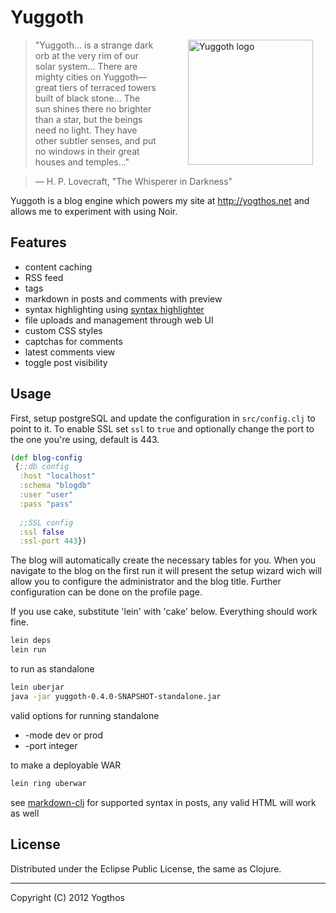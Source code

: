 # Yuggoth

<img src="https://raw.github.com/yogthos/yuggoth/master/logo.jpg" style="margin-left:50px;"
 hspace="20"
 alt="Yuggoth logo" title="a strange dark orb" align="right" width="200" height="200"/>
 
>"Yuggoth... is a strange dark orb at the very rim of our solar system... 
>There are mighty cities on Yuggoth—great tiers of terraced towers built of black stone... 
>The sun shines there no brighter than a star, but the beings need no light. 
>They have other subtler senses, and put no windows in their great houses and temples..."

> — H. P. Lovecraft, &quot;The Whisperer in Darkness&quot;


Yuggoth is a blog engine which powers my site at http://yogthos.net and allows me to experiment with using Noir.   

## Features

* content caching
* RSS feed
* tags
* markdown in posts and comments with preview
* syntax highlighting using [syntax highlighter](http://alexgorbatchev.com/SyntaxHighlighter/)
* file uploads and management through web UI
* custom CSS styles
* captchas for comments
* latest comments view
* toggle post visibility

## Usage

First, setup postgreSQL and update the configuration in `src/config.clj` to point to it.
To enable SSL set `ssl` to `true` and optionally change the port to the one you're using, default is 443.
 ```clojure
(def blog-config  
  {;;db config
   :host "localhost"
   :schema "blogdb"
   :user "user"
   :pass "pass"       
   
   ;;SSL config
   :ssl false
   :ssl-port 443})
```

The blog will automatically create the necessary tables for you. 
When you navigate to the blog on the first run it will present the setup wizard wich will allow you to configure the administrator and the blog title.
Further configuration can be done on the profile page.   

If you use cake, substitute 'lein' with 'cake' below. Everything should work fine.
```bash
lein deps
lein run
```

to run as standalone
```bash
lein uberjar
java -jar yuggoth-0.4.0-SNAPSHOT-standalone.jar
```

valid options for running standalone

* -mode dev or prod
* -port integer

to make a deployable WAR
```bash
lein ring uberwar
```



see [markdown-clj](https://github.com/yogthos/markdown-clj) for supported syntax in posts, any valid HTML will work as well

 
## License

Distributed under the Eclipse Public License, the same as Clojure.

***
Copyright (C) 2012 Yogthos

